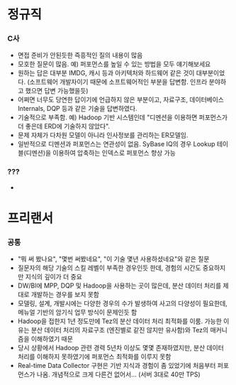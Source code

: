 # 정규직
### C사
* 면접 준비가 안된듯한 즉흥적인 질의 내용이 많음
* 모호한 질문이 많음. 예) 퍼포먼스를 높일 수 있는 방법을 모두 얘기해보세요
* 원하는 답은 대부분 IMDG, 캐시 등과 아키텍처와 하드웨어 같은 것이 대부분이었다. (소프트웨어 개발자이기 때문에 소프트웨어적인 부분을 답변함. 인프라 분야하고 했으면 답변 가능했을듯)
* 어쩌면 너무도 당연한 답이기에 언급하지 않은 부분이고, 자료구조, 데이터베이스 Internals, DQP 등과 같은 기술을 답변하였다.
* 기술적으로 부족함. 예) Hadoop 기반 시스템인데 "디멘션을 이용하면 퍼포먼스가 더 좋은데 ERD에 기술하지 않았다".
* 문제 자체가 다차원 모델이 아니라 인사정보를 관리하는 ER모델임.
* 일반적으로 디멘션과 퍼포먼스는 연관성이 없음. SyBase IQ의 경우 Lookup 테이블(디멘션)을 이용하여 압축하는 인덱스로 퍼포먼스 향상 가능
### ???
* 

# 프리랜서
### 공통
* "뭐 써 봤나요", "몇번 써봤네요", "이 기술 몇년 사용하셨네요"와 같은 질문
* 질문자의 해당 기술의 스킬 레벨이 부족한 경우인듯 한데, 경험의 시간도 중요하지만 지식의 깊이가 더 중요
* DW/BI에 MPP, DQP 및 Hadoop을 사용하는 곳이 많은데, 분산 데이터 처리를 제대로 개발하는 경우를 보지 못함
* 모델링, 설계, 개발시에는 다양한 경우의 수가 발생하여 사고의 다양성이 필요한데, 메뉴얼 기반의 암기식 업무 방식이 문제인듯 함
* Hadoop을 접한지 1년 정도만에 Tez의 분산 데이터 처리 최적화를 이룸. 가능한 이유는 분산 데이터 처리의 자료구조 (엔진별로 같진 않지만 유사함)와 Tez의 매커니즘을 이해하였기 때문
* 당시 상황에서 Hadoop 관련 경력 5년차 이상도 몇몇 존재하였지만, 분산 데이터 처리를 이해하지 못하였기에 퍼포먼스 최적화를 이루지 못함
* Real-time Data Collector 구현은 기반 지식과 경험이 좀 있었기에 처음부터 퍼포먼스가 나옴. 개념적으로 크게 다른건 없어서... (서버 3대로 40만 TPS)
